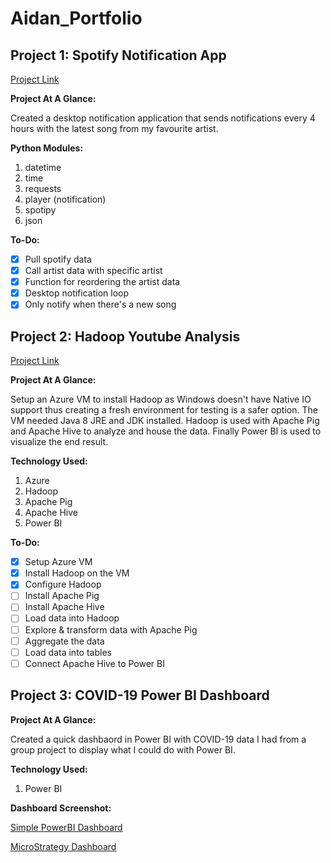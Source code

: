 # Aidan_Portfolio

## Project 1: Spotify Notification App
[Project Link](https://github.com/Turtle24/Spotify_Notify_App)

**Project At A Glance:**

Created a desktop notification application that sends notifications every 4 hours with the latest song from my favourite artist. 

**Python Modules:**

1. datetime
2. time
3. requests
4. player (notification)
5. spotipy
6. json

**To-Do:**

- [x] Pull spotify data
- [x] Call artist data with specific artist 
- [x] Function for reordering the artist data
- [x] Desktop notification loop
- [x] Only notify when there's a new song 

## Project 2: Hadoop Youtube Analysis
[Project Link](https://github.com/Turtle24/Youtube_Analysis_Hadoop)

**Project At A Glance:**

Setup an Azure VM to install Hadoop as Windows doesn't have Native IO support thus creating a fresh environment for testing is a safer option. The VM needed Java 8 JRE and JDK installed. Hadoop is used with Apache Pig and Apache Hive to analyze and house the data. Finally Power BI is used to visualize the end result.

**Technology Used:**

1. Azure 
2. Hadoop
3. Apache Pig
4. Apache Hive
5. Power BI

**To-Do:**

- [x] Setup Azure VM 
- [x] Install Hadoop on the VM 
- [x] Configure Hadoop 
- [ ] Install Apache Pig
- [ ] Install Apache Hive
- [ ] Load data into Hadoop
- [ ] Explore & transform data with Apache Pig 
- [ ] Aggregate the data 
- [ ] Load data into tables
- [ ] Connect Apache Hive to Power BI

## Project 3: COVID-19 Power BI Dashboard

**Project At A Glance:**

Created a quick dashbaord in Power BI with COVID-19 data I had from a group project to display what I could do with Power BI. 

**Technology Used:**

1. Power BI

**Dashboard Screenshot:**

[Simple PowerBI Dashboard](https://github.com/Turtle24/Aidan_Portfolio/blob/main/images/Power-BI.png)

[MicroStrategy Dashboard](https://github.com/Turtle24/Aidan_Portfolio/blob/main/images/Power-BI.png)



